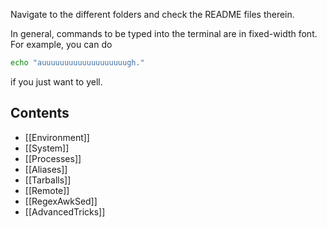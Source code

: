 Navigate to the different folders and check the README files therein.

In general, commands to be typed into the terminal are in fixed-width font.
For example, you can do
```bash
echo "auuuuuuuuuuuuuuuuuuugh."
```
if you just want to yell.

## Contents

* [[Environment]]
* [[System]]
* [[Processes]]
* [[Aliases]]
* [[Tarballs]]
* [[Remote]]
* [[RegexAwkSed]]
* [[AdvancedTricks]]
